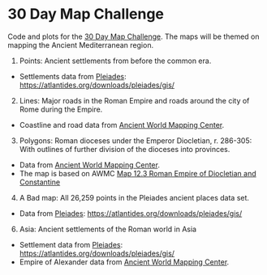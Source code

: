 # 30 Day Map Challenge

<!-- badges: start -->
<!-- badges: end -->

Code and plots for the [30 Day Map Challenge](https://30daymapchallenge.com). The maps will be themed on mapping the Ancient Mediterranean region.

1. Points: Ancient settlements from before the common era.
  - Settlements data from [Pleiades](https://pleiades.stoa.org): https://atlantides.org/downloads/pleiades/gis/
2. Lines: Major roads in the Roman Empire and roads around the city of Rome during the Empire.
  - Coastline and road data from [Ancient World Mapping Center](https://github.com/AWMC/geodata).
3. Polygons: Roman dioceses under the Emperor Diocletian, r. 286-305: With outlines of further division of the dioceses into provinces.
  - Data from [Ancient World Mapping Center](https://github.com/AWMC/geodata).
  - The map is based on AWMC [Map 12.3 Roman Empire of Diocletian and Constantine](http://awmc.unc.edu/wordpress/wp-content/uploads/2012/09/12-3_Roman_Empire_of_Diocletian_and_Constantine.pdf)
4. A Bad map: All 26,259 points in the Pleiades ancient places data set.
  - Data from [Pleiades](https://pleiades.stoa.org): https://atlantides.org/downloads/pleiades/gis/
6. Asia: Ancient settlements of the Roman world in Asia
  - Settlement data from [Pleiades](https://pleiades.stoa.org): https://atlantides.org/downloads/pleiades/gis/
  - Empire of Alexander data from [Ancient World Mapping Center](https://github.com/AWMC/geodata).